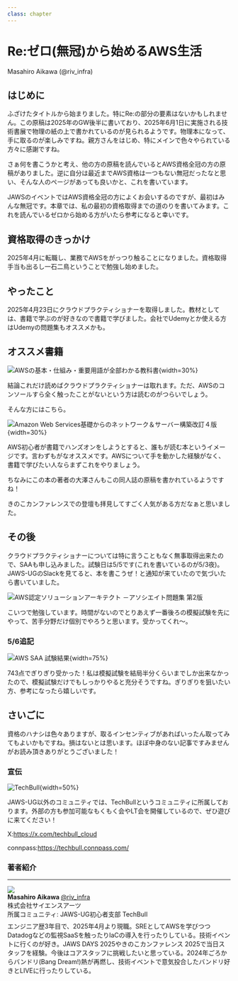 ```yaml
---
class: chapter
---
```


# Re:ゼロ(無冠)から始めるAWS生活

<div class="flush-right">
Masahiro Aikawa (@riv_infra)
</div>

## はじめに

ふざけたタイトルから始まりました。特にRe:の部分の要素はないかもしれません。この原稿は2025年のGW後半に書いており、2025年6月1日に実施される技術書展で物理の紙の上で書かれているのが見られるようです。物理本になって、手に取るのが楽しみですね。親方さんをはじめ、特にメインで色々やられている方々に感謝ですね。

さぁ何を書こうかと考え、他の方の原稿を読んでいるとAWS資格全冠の方の原稿がありました。逆に自分は最近までAWS資格は一つもない無冠だったなと思い、そんな人のページがあっても良いかと、これを書いています。

JAWSのイベントではAWS資格全冠の方によくお会いするのですが、最初はみんな無冠です。本章では、私の最初の資格取得までの道のりを書いてみます。これを読んでいるゼロから始める方がいたら参考になると幸いです。

## 資格取得のきっかけ

2025年4月に転職し、業務でAWSをがっつり触ることになりました。資格取得手当も出るし一石二鳥ということで勉強し始めました。

## やったこと

2025年4月23日にクラウドプラクティショナーを取得しました。教材としては、書籍で学ぶのが好きなので書籍で学びました。会社でUdemyとか使える方はUdemyの問題集もオススメかも。

## オススメ書籍

![AWSの基本・仕組み・重要用語が全部わかる教科書](images/chap-aikawa-certification/aws-basic.jpg){width=30%}

結論これだけ読めばクラウドプラクティショナーは取れます。ただ、AWSのコンソールすら全く触ったことがないという方は読むのがつらいでしょう。

そんな方にはこちら。

![Amazon Web Services基礎からのネットワーク＆サーバー構築改訂４版](images/chap-aikawa-certification/aws-purple.jpg){width=30%}

AWS初心者が書籍でハンズオンをしようとすると、誰もが読む本というイメージです。言わずもがなオススメです。AWSについて手を動かした経験がなく、書籍で学びたい人ならまずこれをやりましょう。

ちなみにこの本の著者の大澤さんもこの同人誌の原稿を書かれているようですね！

きのこカンファレンスでの登壇も拝見してすごく人気がある方だなぁと思いました。

## その後
クラウドプラクティショナーについては特に言うこともなく無事取得出来たので、SAAも申し込みました。試験日は5/5です(これを書いているのが5/3夜)。JAWS-UGのSlackを見てると、本を書こうぜ！と通知が来ていたので気づいたら書いていました。

![AWS認定ソリューションアーキテクト
－アソシエイト問題集 第2版](images/chap-aikawa-certification/aws-saa.jpeg)

こいつで勉強しています。時間がないのでとりあえず一番後ろの模擬試験を先にやって、苦手分野だけ個別でやろうと思います。受かってくれ〜。

### 5/6追記

![AWS SAA 試験結果](images/chap-aikawa-certification/aws-saa-result.png){width=75%}

743点でぎりぎり受かった！私は模擬試験を結局半分くらいまでしか出来なかったので、模擬試験だけでもしっかりやると充分そうですね。ぎりぎりを狙いたい方、参考になったら嬉しいです。

## さいごに

資格のハナシは色々ありますが、取るインセンティブがあればいったん取ってみてもよいかもですね。損はないとは思います。ほぼ中身のない記事ですみませんがお読み頂きありがとうございました！

### 宣伝

![TechBull](images/chap-aikawa-certification/techbull.jpg){width=50%}

JAWS-UG以外のコミュニティでは、TechBullというコミュニティに所属しております。外部の方も参加可能なもくもく会やLT会を開催しているので、ぜひ遊びに来てください！

X:https://x.com/techbull_cloud

connpass:https://techbull.connpass.com/

### 著者紹介

---

<div class="author-profile">
    <img src="images/aikawa.jpeg">
    <div>
        <div>
            <b>Masahiro Aikawa </b>
            <a href="https://x.com/riv_infra">@riv_infra</a>
        </div>
        <div>
            株式会社サイエンスアーツ
        </div>
        <div>
            所属コミュニティ: JAWS-UG初心者支部 TechBull
        </div>
    </div>
</div>
<p style="margin-top: 0.5em; margin-bottom: 2em;">
エンジニア歴3年目で、2025年4月より現職。SREとしてAWSを学びつつDatadogなどの監視SaaSを触ったりIaCの導入を行ったりしている。技術イベントに行くのが好き。JAWS DAYS 2025やきのこカンファレンス 2025で当日スタッフを経験。今後はコアスタッフに挑戦したいと思っている。2024年ごろからバンドリ(Bang Dream!)熱が再燃し、技術イベントで意気投合したバンドリ好きとLIVEに行ったりしている。
</p>